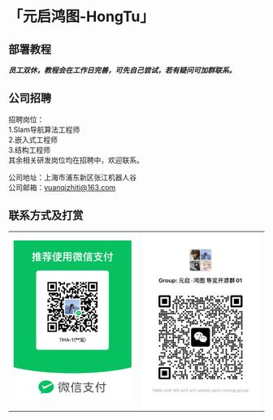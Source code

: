# 「元启鸿图-HongTu」

## 部署教程

***员工双休，教程会在工作日完善，可先自己尝试，若有疑问可加群联系。***
  
  
## 公司招聘
招聘岗位：  
1.Slam导航算法工程师  
2.嵌入式工程师  
3.结构工程师  
其余相关研发岗位均在招聘中，欢迎联系。  
  
公司地址：上海市浦东新区张江机器人谷  
公司邮箱：yuanqizhiti@163.com  

## 联系方式及打赏
<table style="margin: 0 auto;">
  <tr>
    <!-- 第一张图：固定宽度200px，居中显示 -->
    <td style="padding: 0 10px; text-align: center;">
      <img src="wxzhifu.jpeg" alt="vx支付" width="300" style="height: auto;">
    </td>
    <!-- 第二张图：与第一张保持相同宽度 -->
    <td style="padding: 0 10px; text-align: center;">
      <img src="dayiqun.jpeg" alt="dayiqun" width="300" style="height: auto;">
    </td>
  </tr>
</table>
